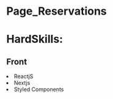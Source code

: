 # Page_Reservations

# HardSkills:
## Front
  <li>ReactjS </li> <li> Nextjs </li> <li>Styled Components</li>

